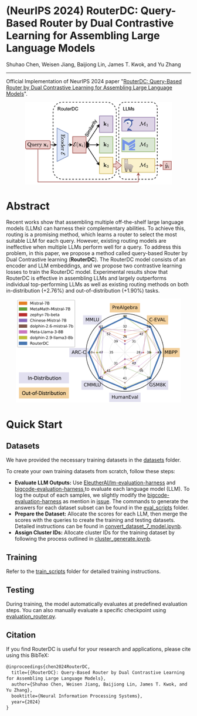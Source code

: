 # (NeurIPS 2024) RouterDC: Query-Based Router by Dual Contrastive Learning for Assembling Large Language Models

Shuhao Chen, Weisen Jiang, Baijiong Lin, James T. Kwok, and Yu Zhang

---
Official Implementation of NeurIPS 2024 paper "[RouterDC: Query-Based Router by Dual Contrastive Learning for Assembling Large Language Models](https://arxiv.org/abs/2409.19886)".

[//]: # (![image]&#40;figs/framework.png&#41;)

<p align="center">
<img src="figs/framework.png" width="400px">
</p>

# Abstract
Recent works show that assembling multiple off-the-shelf large language models
(LLMs) can harness their complementary abilities. To achieve this, routing is a
promising method, which learns a router to select the most suitable LLM for each
query. However, existing routing models are ineffective when multiple LLMs
perform well for a query. To address this problem, in this paper, we propose a
method called query-based Router by Dual Contrastive learning (**RouterDC**). The
RouterDC model consists of an encoder and LLM embeddings, and we propose
two contrastive learning losses to train the RouterDC model. Experimental results
show that RouterDC is effective in assembling LLMs and largely outperforms
individual top-performing LLMs as well as existing routing methods on both
in-distribution (+2.76%) and out-of-distribution (+1.90%) tasks. 

<p align="center">
<img src="figs/llm-routing-radar.png" width="450px">
</p>

# Quick Start
## Datasets
We have provided the necessary training datasets in the [datasets](./datasets) folder.

To create your own training datasets from scratch, follow these steps:

- **Evaluate LLM Outputs:** Use [EleutherAI/lm-evaluation-harness](https://github.com/EleutherAI/lm-evaluation-harness) and [bigcode-evaluation-harness
](https://github.com/bigcode-project/bigcode-evaluation-harness?tab=readme-ov-file#features) to evaluate each language model (LLM). To log the output of each samples, we slightly modify the [bigcode-evaluation-harness](https://github.com/bigcode-project/bigcode-evaluation-harness?tab=readme-ov-file#features) as mention in [issue](https://github.com/bigcode-project/bigcode-evaluation-harness/issues/215#issuecomment-2044445209). The commands to generate the answers for each dataset subset can be found in the [eval_scripts](./eval_scripts) folder.
- **Prepare the Dataset:** Allocate the scores for each LLM, then merge the scores with the queries to create the training and testing datasets. Detailed instructions can be found in [convert_dataset_7_model.ipynb](convert_dataset_7_model.ipynb).
- **Assign Cluster IDs:** Allocate cluster IDs for the training dataset by following the process outlined in [cluster_generate.ipynb](src/cluster_generate.ipynb).

## Training
Refer to the [train_scripts](train_scripts) folder for detailed training instructions.

## Testing
During training, the model automatically evaluates at predefined evaluation steps. 
You can also manually evaluate a specific checkpoint using [evaluation_router.py](evaluation_router.py).

## Citation
If you find RouterDC is useful for your research and applications, please cite using this BibTeX:

```
@inproceedings{chen2024RouterDC,
  title={{RouterDC}: Query-Based Router by Dual Contrastive Learning for Assembling Large Language Models},
  author={Shuhao Chen, Weisen Jiang, Baijiong Lin, James T. Kwok, and Yu Zhang},
  booktitle={Neural Information Processing Systems},
  year={2024}
}
```
